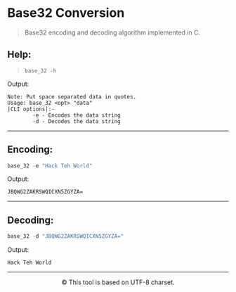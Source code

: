 # Base32 Conversion

>Base32 encoding and decoding algorithm implemented in C.

## Help:

>```base_32 -h```

Output:

```
Note: Put space separated data in quotes.
Usage: base_32 <opt> "data"
|CLI options|:-
        -e - Encodes the data string
        -d - Decodes the data string
```
---
## Encoding:
```powershell
base_32 -e "Hack Teh World"
```
Output:
```
JBQWG2ZAKRSWQICXN5ZGYZA=
```
---
## Decoding:
```powershell
base_32 -d "JBQWG2ZAKRSWQICXN5ZGYZA="
```
Output:
```
Hack Teh World
```
___
<p align=center>&copy; This tool is based on UTF-8 charset.</p>